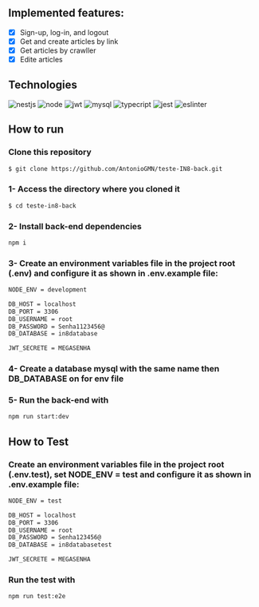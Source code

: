 ## Implemented features:

- [x] Sign-up, log-in, and logout
- [x] Get and create articles by link
- [x] Get articles by crawller
- [x] Edite articles

## Technologies

<p>
   <img alt="nestjs" src="https://img.shields.io/badge/nestjs-%23E0234E.svg?style=for-the-badge&logo=nestjs&logoColor=white"/>
  <img alt="node" src="https://img.shields.io/badge/node.js-6DA55F?style=for-the-badge&logo=node.js&logoColor=white"/>
  <img alt="jwt" src="https://img.shields.io/badge/JWT-black?style=for-the-badge&logo=JSON%20web%20tokens"/>
  <img alt="mysql" src="https://img.shields.io/badge/mysql-%2300f.svg?style=for-the-badge&logo=mysql&logoColor=white"/>
  <img alt="typecript" src="https://img.shields.io/badge/typescript-%23007ACC.svg?style=for-the-badge&logo=typescript&logoColor=white"/>
  <img alt="jest" src="https://img.shields.io/badge/-jest-%23C21325?style=for-the-badge&logo=jest&logoColor=white"/>
  <img alt="eslinter" src="https://img.shields.io/badge/eslint-3A33D1?style=for-the-badge&logo=eslint&logoColor=white"/>

</p>

## How to run

### Clone this repository

```bash
$ git clone https://github.com/AntonioGMN/teste-IN8-back.git
```

### 1- Access the directory where you cloned it

```bash
$ cd teste-in8-back
```

### 2- Install back-end dependencies

```bash
npm i
```

### 3- Create an environment variables file in the project root (.env) and configure it as shown in .env.example file:

```bash
NODE_ENV = development

DB_HOST = localhost
DB_PORT = 3306
DB_USERNAME = root
DB_PASSWORD = Senha1123456@
DB_DATABASE = in8database

JWT_SECRETE = MEGASENHA
```

### 4- Create a database mysql with the same name then DB_DATABASE on for env file

### 5- Run the back-end with

```bash
npm run start:dev
```

## How to Test

### Create an environment variables file in the project root (.env.test), set NODE_ENV = test and configure it as shown in .env.example file:

```bash
NODE_ENV = test

DB_HOST = localhost
DB_PORT = 3306
DB_USERNAME = root
DB_PASSWORD = Senha123456@
DB_DATABASE = in8databasetest

JWT_SECRETE = MEGASENHA
```

### Run the test with

```bash
npm run test:e2e
```
